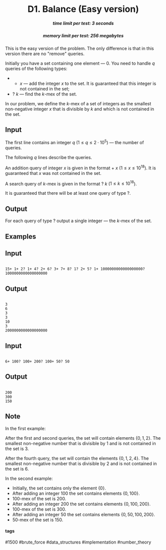 <h1 style='text-align: center;'> D1. Balance (Easy version)</h1>

<h5 style='text-align: center;'>time limit per test: 3 seconds</h5>
<h5 style='text-align: center;'>memory limit per test: 256 megabytes</h5>

This is the easy version of the problem. The only difference is that in this version there are no "remove" queries.

Initially you have a set containing one element — $0$. You need to handle $q$ queries of the following types:

* + $x$ — add the integer $x$ to the set. It is guaranteed that this integer is not contained in the set;
* ? $k$ — find the $k\text{-mex}$ of the set.

In our problem, we define the $k\text{-mex}$ of a set of integers as the smallest non-negative integer $x$ that is divisible by $k$ and which is not contained in the set.

## Input

The first line contains an integer $q$ ($1 \leq q \leq 2 \cdot 10^5$) — the number of queries.

The following $q$ lines describe the queries.

An addition query of integer $x$ is given in the format + $x$ ($1 \leq x \leq 10^{18}$). It is guaranteed that $x$ was not contained in the set.

A search query of $k\text{-mex}$ is given in the format ? $k$ ($1 \leq k \leq 10^{18}$).

It is guaranteed that there will be at least one query of type ?.

## Output

For each query of type ? output a single integer — the $k\text{-mex}$ of the set.

## Examples

## Input


```

15+ 1+ 2? 1+ 4? 2+ 6? 3+ 7+ 8? 1? 2+ 5? 1+ 1000000000000000000? 1000000000000000000
```
## Output


```

3
6
3
3
10
3
2000000000000000000

```
## Input


```

6+ 100? 100+ 200? 100+ 50? 50
```
## Output


```

200
300
150

```
## Note

In the first example:

After the first and second queries, the set will contain elements $\{0, 1, 2\}$. The smallest non-negative number that is divisible by $1$ and is not contained in the set is $3$.

After the fourth query, the set will contain the elements $\{0, 1, 2, 4\}$. The smallest non-negative number that is divisible by $2$ and is not contained in the set is $6$.

In the second example: 

* Initially, the set contains only the element $\{0\}$.
* After adding an integer $100$ the set contains elements $\{0, 100\}$.
* $100\text{-mex}$ of the set is $200$.
* After adding an integer $200$ the set contains elements $\{0, 100, 200\}$.
* $100\text{-mex}$ of the set is $300$.
* After adding an integer $50$ the set contains elements $\{0, 50, 100, 200\}$.
* $50\text{-mex}$ of the set is $150$.


#### tags 

#1500 #brute_force #data_structures #implementation #number_theory 